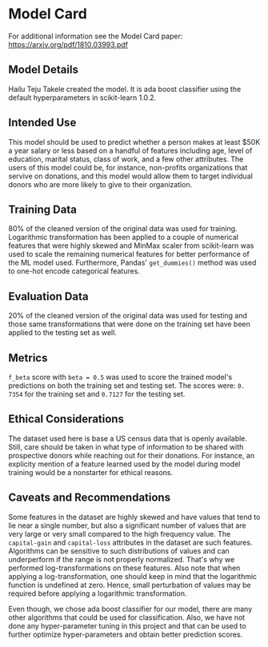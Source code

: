 # Model Card

For additional information see the Model Card paper: https://arxiv.org/pdf/1810.03993.pdf

## Model Details
Hailu Teju Takele created the model. It is ada boost classifier using the 
default hyperparameters in scikit-learn 1.0.2.

## Intended Use
This model should be used to predict whether a person makes at least $50K a 
year salary or less based on a handful of features including age, level of 
education, marital status, class of work, and a few other attributes. The 
users of this model could be, for instance, non-profits organizations that 
servive on donations, and this model would allow them to target individual 
donors who are more likely to give to their organization.

## Training Data
80% of the cleaned version of the original data was used for training. 
Logarithmic transformation has been applied to a couple of numerical 
features that were highly skewed and MinMax scaler from scikit-learn was 
used to scale the remaining numerical features for better performance of the 
ML model used. Furthermore, Pandas' `get_dummies()` method was used to 
one-hot encode categorical features.

## Evaluation Data
20% of the cleaned version of the original data was used for testing and 
those same transformations that were done on the training set have been 
applied to the testing set as well.

## Metrics
`f_beta` score with `beta = 0.5` was used to score the trained model's 
predictions on both the training set and testing set. The scores were: `0.
7354` for the training set and `0.7127` for the testing set.

## Ethical Considerations
The dataset used here is base a US census data that is openly available. 
Still, care should be taken in what type of information to be shared with 
prospective donors while reaching out for their donations. For instance, an 
explicity mention of a feature learned used by the model during model 
training would be a nonstarter for ethical reasons.

## Caveats and Recommendations
Some features in the dataset are highly skewed and have values that tend to lie 
near a single number, but also a significant number of values that are very 
large or very small compared to the high frequency value. The `capital-gain` 
and `capital-loss` attributes in the dataset are such features. Algorithms can 
be sensitive to such distributions of values and can underperform if the range 
is not properly normalized. That's why we performed log-transformations on 
these features. Also note that when applying a log-transformation, one 
should keep in mind that the logarithmic function is undefined at zero. 
Hence, small perturbation of values may be required before applying a 
logarithmic transformation. 

Even though, we chose ada boost classifier for our model, there are many 
other algorithms that could be used for classification. Also, we have not 
done any hyper-parameter tuning in this project and that can be used to 
further optimize hyper-parameters and obtain better prediction scores.
